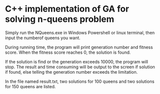 # C++ implementation of GA for solving n-queens problem
Simply run the NQueens.exe in Windows Powershell or linux terminal, then input the numberof queens you want.

During running time, the program will print generation number and fitness score. When the fitness score reaches 0, the solution is found. 

If the solution is find or the generation exceeds 10000, the program will stop. The result and time consuming will be output to the screen if solution if found, else telling the generation number exceeds the limitation.   

In the file named result.txt, two solutions for 100 queens and two solutions for 150 queens are listed.

